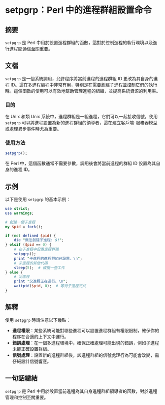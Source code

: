 <!--
Meta Description: # setpgrp：Perl 中的進程群組設置命令 ## 摘要 `setpgrp` 是 Perl 中用於設置進程群組的函數，這對於控制進程的執行環境以及進行進程間通信至關重要。 ## 文檔 `setpgrp` 是一個系統調用，允許程序將當前進程的進程群組 ID 更改為其自身的進程 ID。這在多進程編...
Meta Keywords: setpgrp, perl, pid, unix, use
-->

# setpgrp：Perl 中的進程群組設置命令

## 摘要
`setpgrp` 是 Perl 中用於設置進程群組的函數，這對於控制進程的執行環境以及進行進程間通信至關重要。

## 文檔
`setpgrp` 是一個系統調用，允許程序將當前進程的進程群組 ID 更改為其自身的進程 ID。這在多進程編程中非常有用，特別是在需要創建子進程並控制它們的執行時。這個函數的使用可以有效地幫助管理進程的組織，並提高系統資源的利用率。

### 目的
在 Unix 和類 Unix 系統中，進程群組是一組進程，它們可以一起接收信號。使用 `setpgrp` 可以將進程設置為新的進程群組的領導者，這在建立客戶端-服務器模型或處理異步事件時尤為重要。

### 使用方法
```perl
setpgrp();
```
在 Perl 中，這個函數通常不需要參數，調用後會將當前進程的群組 ID 設置為其自身的進程 ID。

## 示例
以下是使用 `setpgrp` 的基本示例：

```perl
use strict;
use warnings;

# 創建一個子進程
my $pid = fork();

if (not defined $pid) {
    die "無法創建子進程: $!";
} elsif ($pid == 0) {
    # 在子進程中設置進程群組
    setpgrp();
    print "子進程的進程群組已設置。\n";
    # 子進程的其他代碼
    sleep(5);  # 模擬一些工作
} else {
    # 父進程
    print "父進程正在運行。\n";
    waitpid($pid, 0);  # 等待子進程完成
}
```

## 解釋
使用 `setpgrp` 時請注意以下幾點：

- **進程權限**：某些系統可能對哪些進程可以設置進程群組有權限限制，確保你的程序在合適的上下文中運行。
- **錯誤處理**：在一個多進程環境中，確保正確處理可能出現的錯誤，例如子進程未能正確設置群組。
- **信號處理**：設置新的進程群組後，該進程群組的信號處理行為可能會改變，需仔細設計信號響應。

## 一句話總結
`setpgrp` 是 Perl 中用於設置當前進程為其自身進程群組領導者的函數，對於進程管理和控制至關重要。